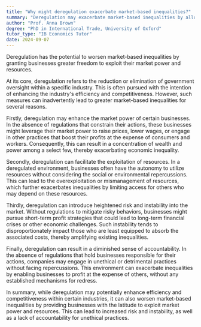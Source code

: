 ```yaml
---
title: "Why might deregulation exacerbate market-based inequalities?"
summary: "Deregulation may exacerbate market-based inequalities by allowing businesses more freedom to exploit market power and resources."
author: "Prof. Anna Brown"
degree: "PhD in International Trade, University of Oxford"
tutor_type: "IB Economics Tutor"
date: 2024-09-07
---
```


Deregulation has the potential to worsen market-based inequalities by granting businesses greater freedom to exploit their market power and resources.

At its core, deregulation refers to the reduction or elimination of government oversight within a specific industry. This is often pursued with the intention of enhancing the industry's efficiency and competitiveness. However, such measures can inadvertently lead to greater market-based inequalities for several reasons.

Firstly, deregulation may enhance the market power of certain businesses. In the absence of regulations that constrain their actions, these businesses might leverage their market power to raise prices, lower wages, or engage in other practices that boost their profits at the expense of consumers and workers. Consequently, this can result in a concentration of wealth and power among a select few, thereby exacerbating economic inequality.

Secondly, deregulation can facilitate the exploitation of resources. In a deregulated environment, businesses often have the autonomy to utilize resources without considering the social or environmental repercussions. This can lead to the overexploitation or mismanagement of resources, which further exacerbates inequalities by limiting access for others who may depend on these resources.

Thirdly, deregulation can introduce heightened risk and instability into the market. Without regulations to mitigate risky behaviors, businesses might pursue short-term profit strategies that could lead to long-term financial crises or other economic challenges. Such instability tends to disproportionately impact those who are least equipped to absorb the associated costs, thereby amplifying existing inequalities.

Finally, deregulation can result in a diminished sense of accountability. In the absence of regulations that hold businesses responsible for their actions, companies may engage in unethical or detrimental practices without facing repercussions. This environment can exacerbate inequalities by enabling businesses to profit at the expense of others, without any established mechanisms for redress.

In summary, while deregulation may potentially enhance efficiency and competitiveness within certain industries, it can also worsen market-based inequalities by providing businesses with the latitude to exploit market power and resources. This can lead to increased risk and instability, as well as a lack of accountability for unethical practices.
    